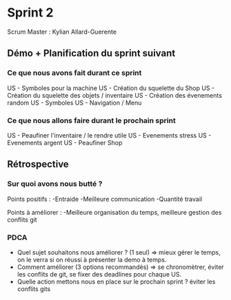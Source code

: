 # Sprint 2

Scrum Master : Kylian Allard-Guerente

## Démo + Planification du sprint suivant

### Ce que nous avons fait durant ce sprint
US - Symboles pour la machine
US - Création du squelette du Shop
US - Création du squelette des objets / inventaire
US - Création des évenements random
US - Symboles
US - Navigation / Menu

### Ce que nous allons faire durant le prochain sprint
US - Peaufiner l'inventaire / le rendre utile
US - Evenements stress
US - Evenements argent
US - Peaufiner Shop


## Rétrospective

### Sur quoi avons nous butté ?

Points positifs : -Entraide
                  -Meilleure communication
                  -Quantité travail
                  
Points à améliorer : -Meilleure organisation du temps, meilleure gestion des conflits git
                     

### PDCA
* Quel sujet souhaitons nous améliorer ? (1 seul) => mieux gérer le  temps, on le verra si on réussi à présenter la demo à temps. 
* Comment améliorer (3 options recommandés) => se chronomètrer, éviter les conflits de git, se fixer des deadlines pour chaque US.
* Quelle action mettons nous en place sur le prochain sprint ? éviter les conflits gits